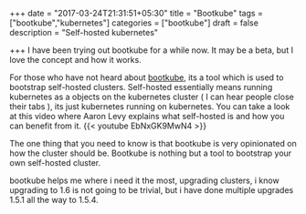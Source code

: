 +++
date = "2017-03-24T21:31:51+05:30"
title = "Bootkube"
tags = ["bootkube","kubernetes"]
categories = ["bootkube"]
draft = false
description = "Self-hosted kubernetes"

+++
I have been trying out bootkube for a while now. It may be a beta, but I love the concept and how it works. 

For those who have not heard about [bootkube][1], its a tool which is used
to bootstrap self-hosted clusters. Self-hosted essentially means running kubernetes
as a objects on the kubernetes cluster ( I can hear people close their tabs ), its just
kubernetes running on kubernetes. You can take a look at this video where Aaron Levy explains
what self-hosted is and how you can benefit from it.
{{< youtube EbNxGK9MwN4 >}}

The one thing that you need to know is that bootkube is very opinionated on how the cluster
should be. Bootkube is nothing but a tool to bootstrap your own self-hosted cluster.

bootkube helps me where i need it the most, upgrading clusters, i know upgrading to 1.6 is not going to be trivial, but i have done
multiple upgrades 1.5.1 all the way to 1.5.4. 

[1]: https://github.com/kubernetes-incubator/bootkube
